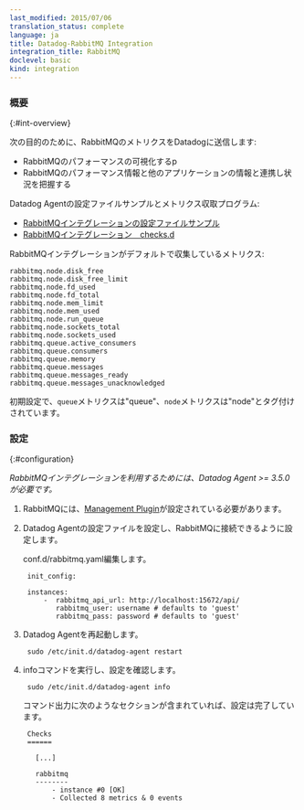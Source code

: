 ```yaml
---
last_modified: 2015/07/06
translation_status: complete
language: ja
title: Datadog-RabbitMQ Integration
integration_title: RabbitMQ
doclevel: basic
kind: integration
---
```


<!-- ### Overview
{:#int-overview}

Connect RabbitMQ to Datadog in order to:

- Visualize RabbitMQ performance and utilization.
- Correlate the performance of RabbitMQ with the rest of your applications. -->

### 概要
{:#int-overview}

次の目的のために、RabbitMQのメトリクスをDatadogに送信します:

- RabbitMQのパフォーマンスの可視化するp
- RabbitMQのパフォーマンス情報と他のアプリケーションの情報と連携し状況を把握する


<!-- From the open-source Agent:

* [RabbitMQ YAML example](https://github.com/DataDog/dd-agent/blob/master/conf.d/rabbitmq.yaml.example)
* [RabbitMQ checks.d](https://github.com/DataDog/dd-agent/blob/master/checks.d/rabbitmq.py) -->

Datadog Agentの設定ファイルサンプルとメトリクス収取プログラム:

* [RabbitMQインテグレーションの設定ファイルサンプル](https://github.com/DataDog/dd-agent/blob/master/conf.d/rabbitmq.yaml.example)
* [RabbitMQインテグレーション　checks.d](https://github.com/DataDog/dd-agent/blob/master/checks.d/rabbitmq.py)


<!-- The following metrics are collected by default with the RabbitMQ integration:

    rabbitmq.node.disk_free
    rabbitmq.node.disk_free_limit
    rabbitmq.node.fd_used
    rabbitmq.node.fd_total
    rabbitmq.node.mem_limit
    rabbitmq.node.mem_used
    rabbitmq.node.run_queue
    rabbitmq.node.sockets_total
    rabbitmq.node.sockets_used
    rabbitmq.queue.active_consumers
    rabbitmq.queue.consumers
    rabbitmq.queue.memory
    rabbitmq.queue.messages
    rabbitmq.queue.messages_ready
    rabbitmq.queue.messages_unacknowledged -->

RabbitMQインテグレーションがデフォルトで収集しているメトリクス:

    rabbitmq.node.disk_free
    rabbitmq.node.disk_free_limit
    rabbitmq.node.fd_used
    rabbitmq.node.fd_total
    rabbitmq.node.mem_limit
    rabbitmq.node.mem_used
    rabbitmq.node.run_queue
    rabbitmq.node.sockets_total
    rabbitmq.node.sockets_used
    rabbitmq.queue.active_consumers
    rabbitmq.queue.consumers
    rabbitmq.queue.memory
    rabbitmq.queue.messages
    rabbitmq.queue.messages_ready
    rabbitmq.queue.messages_unacknowledged


<!-- By default, `queue` metrics are tagged by queue and `node` metrics are tagged by node.

If you have a Datadog account you can see the integration installation instructions [here](https://app.datadoghq.com/account/settings#integrations/rabbitmq). -->

初期設定で、`queue`メトリクスは"queue"、`node`メトリクスは"node"とタグ付けされています。

### 設定
{:#configuration}

*RabbitMQインテグレーションを利用するためには、Datadog Agent >= 3.5.0が必要です。*

1. RabbitMQには、[Management Plugin](http://www.rabbitmq.com/management.html)が設定されている必要があります。

2. Datadog Agentの設定ファイルを設定し、RabbitMQに接続できるように設定します。

    conf.d/rabbitmq.yaml編集します。

        init_config:

        instances:
            -  rabbitmq_api_url: http://localhost:15672/api/
               rabbitmq_user: username # defaults to 'guest'
               rabbitmq_pass: password # defaults to 'guest'

2. Datadog Agentを再起動します。

        sudo /etc/init.d/datadog-agent restart

3. infoコマンドを実行し、設定を確認します。

        sudo /etc/init.d/datadog-agent info

    コマンド出力に次のようなセクションが含まれていれば、設定は完了しています。

        Checks
        ======

          [...]

          rabbitmq
          --------
              - instance #0 [OK]
              - Collected 8 metrics & 0 events
